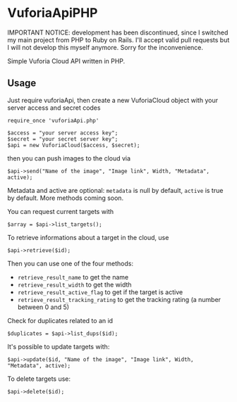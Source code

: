 VuforiaApiPHP
=============

IMPORTANT NOTICE: development has been discontinued, since I switched my main project from PHP to Ruby on Rails.
I'll accept valid pull requests but I will not develop this myself anymore. Sorry for the inconvenience.

Simple Vuforia Cloud API written in PHP.


Usage
-----

Just require vuforiaApi, then create a new VuforiaCloud object with your server access and secret codes
```
require_once 'vuforiaApi.php'

$access = "your server access key";
$secret = "your secret server key";
$api = new VuforiaCloud($access, $secret);
```
then you can push images to the cloud via

```
$api->send("Name of the image", "Image link", Width, "Metadata", active);
```

Metadata and active are optional: ``metadata`` is null by default, ``active`` is true by default.
More methods coming soon.

You can request current targets with
```
$array = $api->list_targets();
```

To retrieve informations about a target in the cloud, use
```
$api->retrieve($id);
```
Then you can use one of the four methods:
* ``retrieve_result_name`` to get the name
* ``retrieve_result_width`` to get the width
* ``retrieve_result_active_flag`` to get if the target is active
* ``retrieve_result_tracking_rating`` to get the tracking rating (a number between 0 and 5)

Check for duplicates related to an id
```
$duplicates = $api->list_dups($id);
```

It's possible to update targets with:
```
$api->update($id, "Name of the image", "Image link", Width, "Metadata", active);
```

To delete targets use:
```
$api->delete($id);
```
